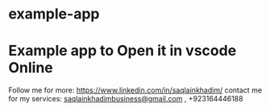 # example-app

<h1>Example app to Open it in vscode Online</h1>

Follow me for more: https://www.linkedin.com/in/saqlainkhadim/
contact me for my services: saqlainkhadimbusiness@gmail.com , +923164446188
